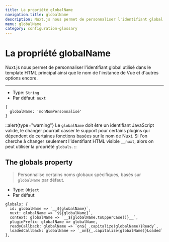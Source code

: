 ```yaml
---
title: La propriété globalName
navigation.title: globalName
description: Nuxt.js nous permet de personnaliser l'identifiant global utilisé dans le template HTML principal ainsi que le nom de l'instance de Vue et d'autres options encore.
menu: globalName
category: configuration-glossary
---
```

# La propriété globalName

Nuxt.js nous permet de personnaliser l'identifiant global utilisé dans le template HTML principal ainsi que le nom de l'instance de Vue et d'autres options encore.

---

- Type: `String`
- Par défaut: `nuxt`

```js{}[nuxt.config.js]
{
  globalName: 'monNomPersonnalisé'
}
```

::alert{type="warning"}
Le `globalName` doit être un identifiant JavaScript valide, le changer pourrait casser le support pour certains plugins qui dépendent de certaines fonctions basées sur le nom de Nuxt. Si l'on cherche à changer seulement l'identifiant HTML visible `__nuxt`, alors on peut utiliser la propriété `globals`.
::

## The globals property

> Personnalise certains noms globaux spécifiques, basés sur `globalName` par défaut.

- Type: `Object`
- Par défaut:

```js{}[nuxt.config.js]
globals: {
  id: globalName => `__${globalName}`,
  nuxt: globalName => `$${globalName}`,
  context: globalName => `__${globalName.toUpperCase()}__`,
  pluginPrefix: globalName => globalName,
  readyCallback: globalName => `on${_.capitalize(globalName)}Ready`,
  loadedCallback: globalName => `_on${_.capitalize(globalName)}Loaded`
},
```
